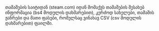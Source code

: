 თამაშების საიტიდან (steam.com) იდან მომაქვს თამაშების შესახებ ინფორმაცია (bs4 მოდულის დახმარებით), კერძოდ სახელები, თამაშის ჟანრები და მათი ფასები, რომელსაც ვინახავ CSV (csv მოდულის დახმარებით) ფაილში.
